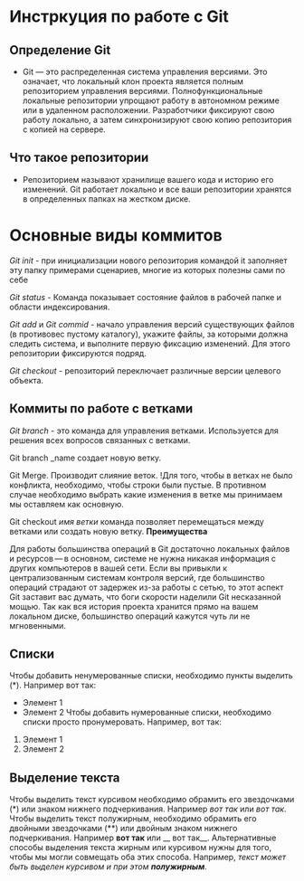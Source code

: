 # Инстркуция по работе с Git
## Определение Git
* Git  — это распределенная система управления версиями. Это означает, что локальный клон проекта является полным репозиторием управления версиями. Полнофункциональные локальные репозитории упрощают работу в автономном режиме или в удаленном расположении. Разработчики фиксируют свою работу локально, а затем синхронизируют свою копию репозитория с копией на сервере.
## Что такое репозитории 
* Репозиторием называют хранилище вашего кода и историю его изменений. Git работает локально и все ваши репозитории хранятся в определенных папках на жестком диске.
# Основные виды коммитов 
*Git init* - при инициализации нового репозитория командой it заполняет эту папку примерами сценариев, многие из которых полезны 
сами по себе

*Git status* - Команда показывает состояние файлов в рабочей папке и области 
индексирования. 

*Git add* и *Git commid* - начало управления версий существующих файлов (в противовес пустому каталогу), укажите файлы, за которыми должна следить система, и выполните первую фиксацию изменений. Для этого репозитории фиксируются подряд. 

*Git checkout* - репозиторий переключает различные версии целевого объекта.
## Коммиты по работе с ветками
*Git branch* - это команда для управления ветками. Используется для решения всех вопросов связанных с ветками. 

Git branch _name создает новую ветку.

Git Merge. Производит слияние веток. !Для того, чтобы в ветках не было конфликта, необходимо, чтобы строки были пустые. В противном случае необходимо выбрать какие изменения в ветке мы принимаем мы оставляем как основную.

Git checkout _имя ветки_ команда позволяет перемещаться между ветками или создать новую ветку.
**Преимущества**

Для работы большинства операций в Git достаточно локальных файлов и ресурсов — в основном, системе не нужна никакая информация с других компьютеров в вашей сети. Если вы привыкли к централизованным системам контроля версий, где большинство операций страдают от задержек из-за работы с сетью, то этот аспект Git заставит вас думать, что боги скорости наделили Git несказанной мощью. Так как вся история проекта хранится прямо на вашем локальном диске, большинство операций кажутся чуть ли не мгновенными.
##  Списки
Чтобы добавить ненумерованные списки, необходимо пункты выделить (*). Например вот так: 
* Элемент 1
* Элемент 2
Чтобы добавить нумерованные списки, необходимо списки просто пронумеровать. Например, вот так: 
1. Элемент 1
2. Элемент 2
## Выделение текста  
Чтобы выделить текст курсивом необходимо обрамить его звездочками (*) или знаком нижнего подчеркивания. Например *вот так* или _вот так_.
Чтобы выделить текст полужирным, необходимо обрамить его двойными звездочками (**) или двойным знаком нижнего подчеркивания. Например **вот так** или __ вот так__.
Альтернативные способы выделения текста жирным или курсивом нужны для того, чтобы мы могли совмещать оба этих способа. Например, _текст может быть выделен курсивом и при этом **полужирным**_.
